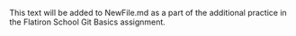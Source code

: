 This text will be added to NewFile.md as a part of the additional practice in the Flatiron School Git Basics assignment.
